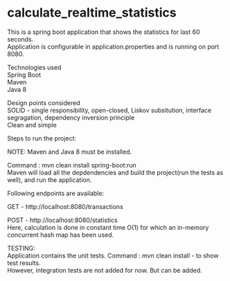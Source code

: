 # calculate_realtime_statistics

This is a spring boot application that shows the statistics for last 60 seconds.<br/>
Application is configurable in application.properties and is running on port 8080.

Technologies used<br/>
Spring Boot<br/>
Maven<br/>
Java 8

Design points considered<br/>
SOLID - single responsibility, open-closed, Liskov subsitution, interface segragation, dependency inversion principle<br/>
Clean and simple

Steps to run the project:<br/>

NOTE: Maven and Java 8 must be installed.<br/>

Command : mvn clean install spring-boot:run <br/>
Maven will load all the depdendencies and build the project(run the tests as well), and run the application.<br/>

Following endpoints are available:<br/>

GET - http://localhost:8080/transactions

POST - http://localhost:8080/statistics<br/>
Here, calculation is done in constant time O(1) for which an in-memory concurrent hash map has been used.

TESTING:<br/>
Application contains the unit tests. Command : mvn clean install - to show test results.<br/>
However, integration tests are not added for now. But can be added.
